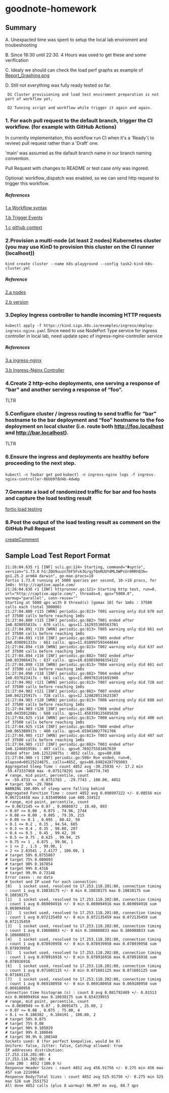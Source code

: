 # goodnote-homework




## Summary
A. Unexpacted time was spent to setup the local lab enviroment and troubeshooting

B. Since 18:30 until 22:30.  4 Hours was used to get these and some verification

C. Idealy we should can check the load perf graphs as example of [Report_Graphing.png](./Report_Graphing.png)

D. Still not everything was fully ready tested so far.

     D1 Cluster provisioning and load test enviroment preparation is not part of workflow yet, 

     D2 Tunning script and workflow while trigger it again and again.



### 1. For each pull request to the default branch, trigger the CI workflow. (for example with GitHub Actions)

In currently implementation, this workflow run CI when it's a 'Ready'( to review) pull request rather than a 'Draft' one.

'main'  was assumed as the dafault branch name in our branch naming convention.

Pull Request with changes to README or test case only was ingored.

Optional: workflow_dispatch was enabled, so we can send http request to trigger this workflow. 


##### References
[1.a Workflow syntax](https://docs.github.com/en/actions/reference/workflows-and-actions/workflow-syntax)

[1.b Trigger Events](https://docs.github.com/en/actions/reference/workflows-and-actions/workflow-syntax)

[1.c github context](https://docs.github.com/en/actions/reference/workflows-and-actions/contexts?versionId=free-pro-team%40latest&productId=actions&restPage=reference%2Cworkflows-and-actions%2Cevents-that-trigger-workflows#github-context)



### 2.Provision a multi-node (at least 2 nodes) Kubernetes cluster (you may use KinD to provision this cluster on the CI runner (localhost))

```kind create cluster --name k8s-playground --config task2-kind-k8s-cluster.yml```


##### Reference
[2.a nodes](https://kind.sigs.k8s.io/docs/user/configuration/#nodes)

[2.b version](https://kind.sigs.k8s.io/docs/user/configuration/#kubernetes-version)



### 3.Deploy Ingress controller to handle incoming HTTP requests

```kubectl apply -f https://kind.sigs.k8s.io/examples/ingress/deploy-ingress-nginx.yaml```
Since need to use NodePort Type service for ingress controller in local lab, need update spec of ingress-nginx-controller service


##### References
[3.a ingress-nginx](https://github.com/kubernetes/ingress-nginx)

[3.b Ingress-Nginx Controller](https://kubernetes.github.io/ingress-nginx/)



### 4.Create 2 http-echo deployments, one serving a response of “bar” and another serving a response of “foo”.

TLTR



### 5.Configure cluster / ingress routing to send traffic for “bar” hostname to the bar deployment and “foo” hostname to the foo deployment on local cluster (i.e. route both http://foo.localhost and http://bar.localhost).
TLTR



### 6.Ensure the ingress and deployments are healthy before proceeding to the next step.
```kubectl -n foobar get pod```
```kubectl -n ingress-nginx logs -f ingress-nginx-controller-86bb9f8d4b-4dw6p```



### 7.Generate a load of randomized traffic for bar and foo hosts and capture the load testing result

[fortio load testing](https://github.com/fortio/fortio)



### 8.Post the output of the load testing result as comment on the GitHub Pull Request 

[createComment](https://github.com/actions/github-script)




## Sample Load Test Report Format ##
```
21:26:04.635 r1 [INF] scli.go:124> Starting, command="Φορτίο", version="1.73.0 h1:ZQU9uuzn7bF5Fvk3G/qyTQoRUUYdMLOWPsUr0RRhQ3k= go1.25.2 arm64 darwin", go-max-procs=10
Fortio 1.73.0 running at 5000 queries per second, 10->10 procs, for 1m0s: http://captive.apple.com/
21:26:04.636 r1 [INF] httprunner.go:121> Starting http test, run=0, url="http://captive.apple.com/", threads=8, qps="5000.0", warmup="parallel", conn-reuse=""
Starting at 5000 qps with 8 thread(s) [gomax 10] for 1m0s : 37500 calls each (total 300000)
21:27:04.880 r115 [WRN] periodic.go:813> T001 warning only did 670 out of 37500 calls before reaching 1m0s
21:27:04.880 r115 [INF] periodic.go:882> T001 ended after 1m0.020055833s : 670 calls. qps=11.162935300563701
21:27:04.891 r119 [WRN] periodic.go:813> T005 warning only did 661 out of 37500 calls before reaching 1m0s
21:27:04.891 r119 [INF] periodic.go:882> T005 ended after 1m0.030891333s : 661 calls. qps=11.010997593444644
21:27:04.894 r116 [WRN] periodic.go:813> T002 warning only did 637 out of 37500 calls before reaching 1m0s
21:27:04.894 r116 [INF] periodic.go:882> T002 ended after 1m0.033966417s : 637 calls. qps=10.610659898354122
21:27:04.898 r118 [WRN] periodic.go:813> T004 warning only did 661 out of 37500 calls before reaching 1m0s
21:27:04.898 r118 [INF] periodic.go:882> T004 ended after 1m0.037622417s : 661 calls. qps=11.009763101691949
21:27:04.902 r121 [WRN] periodic.go:813> T007 warning only did 728 out of 37500 calls before reaching 1m0s
21:27:04.902 r121 [INF] periodic.go:882> T007 ended after 1m0.042125917s : 728 calls. qps=12.124820513623387
21:27:04.903 r120 [WRN] periodic.go:813> T006 warning only did 688 out of 37500 calls before reaching 1m0s
21:27:04.903 r120 [INF] periodic.go:882> T006 ended after 1m0.043501208s : 688 calls. qps=11.458359125605638
21:27:04.925 r114 [WRN] periodic.go:813> T000 warning only did 400 out of 37500 calls before reaching 1m0s
21:27:04.925 r114 [INF] periodic.go:882> T000 ended after 1m0.065380917s : 400 calls. qps=6.659410027761766
21:27:04.985 r117 [WRN] periodic.go:813> T003 warning only did 407 out of 37500 calls before reaching 1m0s
21:27:04.985 r117 [INF] periodic.go:882> T003 ended after 1m0.124601958s : 407 calls. qps=6.769275583467639
Ended after 1m0.125224875s : 4852 calls. qps=80.698
21:27:04.986 r1 [INF] periodic.go:598> Run ended, run=0, elapsed=60125224875, calls=4852, qps=80.69824287705003
Aggregated Sleep Time : count 4852 avg -30.25036 +/- 17.2 min -59.473337468 max -0.075178291 sum -146774.745
# range, mid point, percentile, count
>= -59.4733 <= -0.0751783 , -29.7743 , 100.00, 4852
# target 50% -29.7804
WARNING 100.00% of sleep were falling behind
Aggregated Function Time : count 4852 avg 0.098997222 +/- 0.08556 min 0.067214458 max 2.835409666 sum 480.334522
# range, mid point, percentile, count
>= 0.0672145 <= 0.07 , 0.0686072 , 18.40, 893
> 0.07 <= 0.08 , 0.075 , 74.96, 2744
> 0.08 <= 0.09 , 0.085 , 79.39, 215
> 0.09 <= 0.1 , 0.095 , 80.42, 50
> 0.1 <= 0.2 , 0.15 , 94.54, 685
> 0.3 <= 0.4 , 0.35 , 98.80, 207
> 0.4 <= 0.5 , 0.45 , 99.42, 30
> 0.5 <= 0.75 , 0.625 , 99.94, 25
> 0.75 <= 1 , 0.875 , 99.96, 1
> 1 <= 2 , 1.5 , 99.98, 1
> 2 <= 2.83541 , 2.4177 , 100.00, 1
# target 50% 0.0755867
# target 75% 0.080093
# target 90% 0.167854
# target 99% 0.4316
# target 99.9% 0.73148
Error cases : no data
# Socket and IP used for each connection:
[0]   1 socket used, resolved to 17.253.118.201:80, connection timing : count 1 avg 0.10838175 +/- 0 min 0.10838175 max 0.10838175 sum 0.10838175
[1]   1 socket used, resolved to 17.253.118.202:80, connection timing : count 1 avg 0.069094916 +/- 0 min 0.069094916 max 0.069094916 sum 0.069094916
[2]   1 socket used, resolved to 17.253.118.201:80, connection timing : count 1 avg 0.072135459 +/- 0 min 0.072135459 max 0.072135459 sum 0.072135459
[3]   1 socket used, resolved to 17.253.118.202:80, connection timing : count 1 avg 0.10608883 +/- 0 min 0.106088833 max 0.106088833 sum 0.106088833
[4]   1 socket used, resolved to 17.253.118.201:80, connection timing : count 1 avg 0.078939958 +/- 0 min 0.078939958 max 0.078939958 sum 0.078939958
[5]   1 socket used, resolved to 17.253.118.202:80, connection timing : count 1 avg 0.078916916 +/- 0 min 0.078916916 max 0.078916916 sum 0.078916916
[6]   1 socket used, resolved to 17.253.118.201:80, connection timing : count 1 avg 0.071601125 +/- 0 min 0.071601125 max 0.071601125 sum 0.071601125
[7]   1 socket used, resolved to 17.253.118.202:80, connection timing : count 1 avg 0.069180958 +/- 0 min 0.069180958 max 0.069180958 sum 0.069180958
Connection time histogram (s) : count 8 avg 0.081792489 +/- 0.01513 min 0.069094916 max 0.10838175 sum 0.654339915
# range, mid point, percentile, count
>= 0.0690949 <= 0.07 , 0.0695475 , 25.00, 2
> 0.07 <= 0.08 , 0.075 , 75.00, 4
> 0.1 <= 0.108382 , 0.104191 , 100.00, 2
# target 50% 0.075
# target 75% 0.08
# target 90% 0.105029
# target 99% 0.108046
# target 99.9% 0.108348
Sockets used: 8 (for perfect keepalive, would be 8)
Uniform: false, Jitter: false, Catchup allowed: true
IP addresses distribution:
17.253.118.201:80: 4
17.253.118.202:80: 4
Code 200 : 4852 (100.0 %)
Response Header Sizes : count 4852 avg 456.91756 +/- 0.275 min 456 max 457 sum 2216964
Response Body/Total Sizes : count 4852 avg 525.91756 +/- 0.275 min 525 max 526 sum 2551752
All done 4852 calls (plus 8 warmup) 98.997 ms avg, 80.7 qps
```